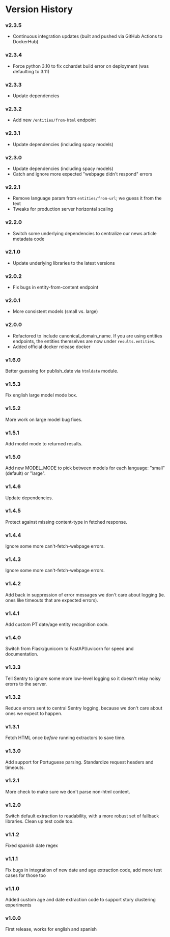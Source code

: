 Version History
===============

### v2.3.5

* Continuous integration updates (built and pushed via GitHub Actions to DockerHub)

### v2.3.4

* Force python 3.10 to fix cchardet build error on deployment (was defaulting to 3.11)

### v2.3.3

* Update dependencies

### v2.3.2

* Add new `/entities/from-html` endpoint

### v2.3.1

* Update dependencies (including spacy models)

### v2.3.0

* Update dependencies (including spacy models)
* Catch and ignore more expected "webpage didn't respond" errors

### v2.2.1

* Remove language param from `entities/from-url`; we guess it from the text
* Tweaks for production server horizontal scaling

### v2.2.0

* Switch some underlying dependencies to centralize our news article metadata code

### v2.1.0

* Update underlying libraries to the latest versions

### v2.0.2

* Fix bugs in entity-from-content endpoint

### v2.0.1

* More consistent models (small vs. large)

### v2.0.0

* Refactored to include canonical_domain_name. If you are using entities endpoints, the entities themselves are 
  now under `results.entities`.
* Added official docker release docker 

### v1.6.0

Better guessing for publish_date via `htmldate` module.

### v1.5.3

Fix english large model mode box.

### v1.5.2

More work on large model bug fixes.

### v1.5.1

Add model mode to returned results.

### v1.5.0

Add new MODEL_MODE to pick between models for each language: "small" (default) or "large".

### v1.4.6

Update dependencies.

### v1.4.5

Protect against missing content-type in fetched response.

### v1.4.4

Ignore some more can't-fetch-webpage errors.

### v1.4.3

Ignore some more can't-fetch-webpage errors.

### v1.4.2

Add back in suppression of error messages we don't care about logging (ie. ones like timeouts that are expected errors).

### v1.4.1

Add custom PT date/age entity recognition code.

### v1.4.0

Switch from Flask/gunicorn to FastAPI/uvicorn for speed and documentation.

### v1.3.3

Tell Sentry to ignore some more low-level logging so it doesn't relay noisy erorrs to the server.

### v1.3.2

Reduce errors sent to central Sentry logging, because we don't care about ones we expect to happen.

### v1.3.1

Fetch HTML once *before* running extractors to save time.

### v1.3.0

Add support for Portuguese parsing. Standardize request headers and timeouts.

### v1.2.1

More check to make sure we don't parse non-html content. 

### v1.2.0

Switch default extraction to readability, with a more robust set of fallback libraries. Clean up test code too. 

### v1.1.2

Fixed spanish date regex

### v1.1.1

Fix bugs in integration of new date and age extraction code, add more test cases for those too

### v1.1.0

Added custom age and date extraction code to support story clustering experiments

### v1.0.0

First release, works for english and spanish
